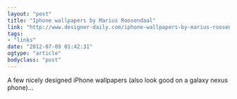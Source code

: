 ```yaml
---
layout: "post"
title: "Iphone wallpapers by Marius Roosendaal"
link: "http://www.designer-daily.com/iphone-wallpapers-by-marius-roosendaal-27119"
tags: 
- "links"
date: "2012-07-09 01:42:31"
ogtype: "article"
bodyclass: "post"
---
```


A few nicely designed iPhone wallpapers (also look good on a galaxy nexus phone)…
